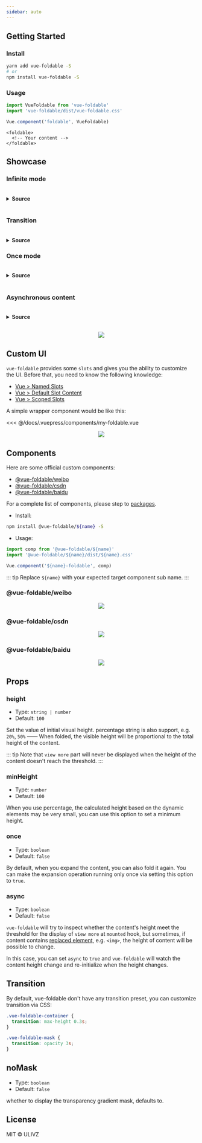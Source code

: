 ```yaml
---
sidebar: auto
---
```


## Getting Started

### Install

``` bash
yarn add vue-foldable -S
# or
npm install vue-foldable -S
```

### Usage

``` js
import VueFoldable from 'vue-foldable'
import 'vue-foldable/dist/vue-foldable.css'

Vue.component('foldable', VueFoldable)
```

``` vue
<foldable>
  <!-- Your content -->
</foldable>
```


## Showcase

### Infinite mode

<br>
<details>
<summary><b>Source</b></summary>

``` vue
<foldable class="infinite-demo" height="100">
  <vue-intro/>
</foldable>
```

</details>
<br>

<foldable class="infinite-demo" height="100">
  <vue-intro/>
</foldable>

### Transition

<br>
<details>
<summary><b>Source</b></summary>

``` vue
<foldable class="transition-demo" height="100">
  <vue-intro/>
</foldable>
```
<br>

</details>

<foldable class="transition-demo" height="100">
  <vue-intro/>
</foldable>


### Once mode

<br>
<details>
<summary><b>Source</b></summary>

``` vue
<foldable class="once-demo" height="%50" once>
  <vue-intro/>
</foldable>
```

</details>
<br>

<foldable class="once-demo" height="%50" once>
  <vue-intro/>
</foldable>

### Asynchronous content

<br>
<details>
<summary><b>Source</b></summary>

``` vue
<foldable class="async-demo transition-demo" height="%50" async>
  <p align="center">
    <img src="https://vuejs.org/images/logo.png"/>
  </p>
</foldable>
```

</details>
<br>

<foldable class="async-demo transition-demo" height="%50" async>
  <p align="center">
    <img src="https://vuejs.org/images/logo.png"/>
  </p>
</foldable>


## Custom UI

`vue-foldable` provides some `slots` and gives you the ability to customize the UI. Before that, you need to know the following knowledge:

- [Vue > Named Slots](https://vuejs.org/v2/guide/components-slots.html#Named-Slots)
- [Vue > Default Slot Content](https://vuejs.org/v2/guide/components-slots.html#Default-Slot-Content)
- [Vue > Scoped Slots](https://vuejs.org/v2/guide/components-slots.html#Scoped-Slots)

A simple wrapper component would be like this:

<<< @/docs/.vuepress/components/my-foldable.vue

<my-foldable>
  <p align="center">
    <img src="https://vuejs.org/images/logo.png"/>
  </p>
</my-foldable>


## Components

Here are some official custom components:

- [@vue-foldable/weibo](https://github.com/ulivz/vue-foldable/tree/master/packages/vue-foldable-weibo)
- [@vue-foldable/csdn](https://github.com/ulivz/vue-foldable/tree/master/packages/vue-foldable-csdn)
- [@vue-foldable/baidu](https://github.com/ulivz/vue-foldable/tree/master/packages/vue-foldable-baidu)

For a complete list of components, please step to [packages](https://github.com/ulivz/vue-foldable/tree/master/packages).

- Install: 

``` bash
npm install @vue-foldable/${name} -S
```

- Usage:

``` js
import comp from '@vue-foldable/${name}'
import '@vue-foldable/${name}/dist/${name}.css'

Vue.component('${name}-foldable', comp)
```

::: tip
  Replace `${name}` with your expected target component sub name.
:::

### @vue-foldable/weibo

<weibo-foldable>
  <p align="center">
    <img src="https://vuejs.org/images/logo.png"/>
  </p>
</weibo-foldable>

### @vue-foldable/csdn

<csdn-foldable>
  <p align="center">
    <img src="https://vuejs.org/images/logo.png"/>
  </p>
</csdn-foldable>

### @vue-foldable/baidu

<baidu-foldable>
  <p align="center">
    <img src="https://vuejs.org/images/logo.png"/>
  </p>
</baidu-foldable>

## Props

### height

- Type: `string | number`
- Default: `100`

Set the value of initial visual height. percentage string is also support, e.g. `20%`, `50%` ——  When folded, the visible height will be proportional to the total height of the content.

::: tip
 Note that `view more` part will never be displayed when the height of the content doesn't reach the threshold.
:::

### minHeight

- Type: `number`
- Default: `100`

When you use percentage, the calculated height based on the dynamic elements may be very small, you can use this option to set a minimum height.

### once

- Type: `boolean`
- Default: `false`

By default, when you expand the content, you can also fold it again. You can make the expansion operation running only once via setting this option to `true`.

### async

- Type: `boolean`
- Default: `false`

`vue-foldable` will try to inspect whether the content's height meet the threshold for the display of `view more` at `mounted` hook, but sometimes, if content contains [replaced element](https://developer.mozilla.org/en-US/docs/Web/CSS/Replaced_element), e.g. `<img>`, the height of content will be possible to change. 

In this case, you can set `async` to `true` and `vue-foldable` will watch the content height change and re-initialize when the height changes. 

## Transition

By default, vue-foldable don't have any transition preset, you can customize transition via CSS:

``` css
.vue-foldable-container {
  transition: max-height 0.3s;
}

.vue-foldable-mask {
  transition: opacity 3s;
}
```

## noMask

- Type: `boolean`
- Default: `false`

whether to display the transparency gradient mask, defaults to.

<foldable no-mask>
  <vue-intro/>
</foldable>


## License

MIT &copy; ULIVZ
